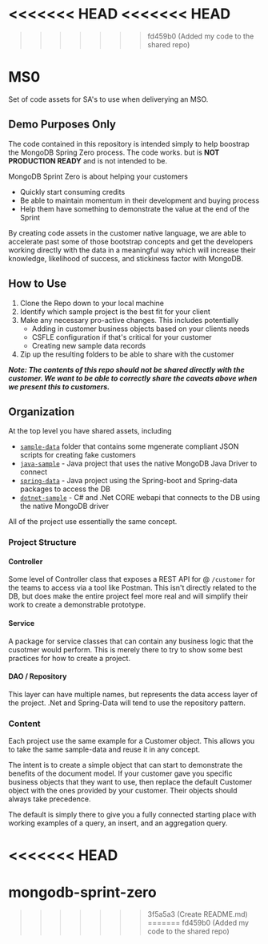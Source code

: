<<<<<<< HEAD
<<<<<<< HEAD
=======
>>>>>>> fd459b0 (Added my code to the shared repo)
# MS0
Set of code assets for SA's to use when deliverying an MSO.

## Demo Purposes Only
The code contained in this repository is intended simply to help boostrap the MongoDB Spring Zero process. The code works. but is **NOT PRODUCTION READY** and is not  intended to be. 

MongoDB Sprint Zero is about helping your customers
 - Quickly start consuming credits
 - Be able to maintain momentum in their development and buying process
 - Help them have something to demonstrate the value at the end of the Sprint

By creating code assets in the customer native language, we are able to accelerate past some of those bootstrap concepts and get the developers working directly with the data in a meaningful way which will increase their knowledge, likelihood of success, and stickiness factor with MongoDB. 

## How to Use

1. Clone the Repo down to your local machine
2. Identify which sample project is the best fit for your client
3. Make any necessary pro-active changes. This includes potentially
   - Adding in customer business objects based on your clients needs
   - CSFLE configuration if that's critical for your customer
   - Creating new sample data records
5. Zip up the resulting folders to be able to share with the customer

***Note: The contents of this repo should not be shared directly with the customer. We want to be able to correctly share the caveats above when we present this to customers.*** 



## Organization

At the top level you have shared assets, including

- [``` sample-data ```](sample_data/README.md) folder that contains some mgenerate compliant JSON scripts for creating fake customers
- [``` java-sample ```](java-sample/README.md) - Java project that uses the native MongoDB Java Driver to connect
- [``` spring-data ```](spring-data/README.md) - Java project using the Spring-boot and Spring-data packages to access the DB
- [``` dotnet-sample ```](dotnet-sample/README.md) - C# and .Net CORE webapi that connects to the DB using the native MongoDB driver



All of the project use essentially the same concept. 

### Project Structure

#### Controller
Some level of Controller class that exposes a REST API for @ ``` /customer ``` for the teams to access via a tool like Postman. This isn't directly related to the DB, but does make the entire project feel more real and will simplify their work to create a demonstrable prototype. 

#### Service
A package for service classes that can contain any business logic that the cusotmer would perform. This is merely there to try to show some best practices for how to create a project. 

#### DAO / Repository
This layer can have multiple names, but represents the data access layer of the project. .Net and Spring-Data will tend to use the repository pattern. 


### Content

Each project use the same example for a Customer object. This allows you to take the same sample-data and reuse it in any concept. 

The intent is to create a simple object that can start to demonstrate the benefits of the document model. If your customer gave you specific business objects that they want to use, then replace the default Customer object with the ones provided by your customer. Their objects should always take precedence. 

The default is simply there to give you a fully connected starting place with working examples of a query, an insert, and an aggregation query. 


<<<<<<< HEAD
=======
# mongodb-sprint-zero
>>>>>>> 3f5a5a3 (Create README.md)
=======
>>>>>>> fd459b0 (Added my code to the shared repo)
